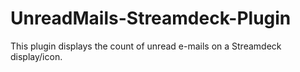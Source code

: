 # UnreadMails-Streamdeck-Plugin
This plugin displays the count of unread e-mails on a Streamdeck display/icon.
